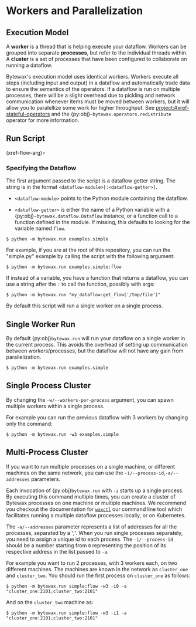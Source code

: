 # Workers and Parallelization

## Execution Model

A **worker** is a thread that is helping execute your dataflow.
Workers can be grouped into separate **processes**, but refer to the
individual threads within. A **cluster** is a set of processes that
have been configured to collaborate on running a dataflow.

Bytewax's execution model uses identical workers. Workers execute all
steps (including input and output) in a dataflow and automatically
trade data to ensure the semantics of the operators. If a dataflow is
run on multiple processes, there will be a slight overhead due to
pickling and network communication whenever items must be moved
between workers, but it will allow you to paralellize some work for
higher throughput. See <project:#xref-stateful-operators> and the
{py:obj}`~bytewax.operators.redistribute` operator for more
information.

## Run Script

(xref-flow-arg)=
### Specifying the Dataflow

The first argument passed to the script is a dataflow getter string.
The string is in the format `<dataflow-module>[:<dataflow-getter>]`.

- `<dataflow-module>` points to the Python module containing the
  dataflow.

- `<dataflow-getter>` is either the name of a Python variable with a
  {py:obj}`~bytewax.dataflow.Dataflow` instance, or a function call to
  a function defined in the module. If missing, this defaults to
  looking for the variable named `flow`.

```console
$ python -m bytewax.run examples.simple
```

For example, if you are at the root of this repository, you can run
the "simple.py" example by calling the script with the following
argument:

```console
$ python -m bytewax.run examples.simple:flow
```

If instead of a variable, you have a function that returns a dataflow,
you can use a string after the `:` to call the function, possibly with
args:


```console
$ python -m bytewax.run "my_dataflow:get_flow('/tmp/file')"
```

By default this script will run a single worker on a single process.

## Single Worker Run

By default {py:obj}`bytewax.run` will run your dataflow on a single
worker in the current process. This avoids the overhead of setting up
communication between workers/processes, but the dataflow will not
have any gain from parallelization.

```console
$ python -m bytewax.run examples.simple
```

## Single Process Cluster

By changing the `-w/--workers-per-process` argument, you can spawn
multiple workers within a single process.

For example you can run the previous dataflow with 3 workers by
changing only the command:

```console
$ python -m bytewax.run -w3 examples.simple
```

## Multi-Process Cluster

If you want to run multiple processes on a single machine, or
different machines on the same network, you can use the
`-i/--process-id`,`-a/--addresses` parameters.

Each invocation of {py:obj}`bytewax.run` with `-i` starts up a single
process. By executing this command multiple times, you can create a
cluster of Bytewax processes on one machine or multiple machines. We
recommend you checkout the documentation for [`waxctl`](#xref-waxctl)
our command line tool which facilitates running a multiple dataflow
processes locally, or on Kubernetes.

The `-a/--addresses` parameter represents a list of addresses for all
the processes, separated by a ';'. When you run single processes
separately, you need to assign a unique id to each process. The
`-i/--process-id` should be a number starting from `0` representing
the position of its respective address in the list passed to `-a`.

For example you want to run 2 processes, with 3 workers each, on two
different machines. The machines are known in the network as
`cluster_one` and `cluster_two`. You should run the first process on
`cluster_one` as follows:

```console
$ python -m bytewax.run simple:flow -w3 -i0 -a "cluster_one:2101;cluster_two:2101"
```

And on the `cluster_two` machine as:

```console
$ python -m bytewax.run simple:flow -w3 -i1 -a "cluster_one:2101;cluster_two:2101"
```
